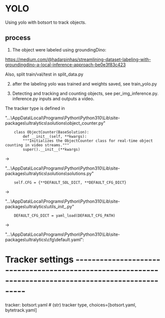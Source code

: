 # YOLO

Using yolo with botsort to track objects. 


## process

1. The object were labeled using groundingDino: 

https://medium.com/@hadarpinhas/streamlining-dataset-labeling-with-groundingdino-a-local-inference-approach-be0e3f83c423

Also, split train/val/test in split_data.py 

2. after the labeling yolo was trained and weights saved, see train_yolo.py

3. Detecting and tracking and counting objects, see per_img_inference.py. inference.py inputs and outputs a video.

The tracker type is defined in 

"...\AppData\Local\Programs\Python\Python310\Lib\site-packages\ultralytics\solutions\object_counter.py"

        class ObjectCounter(BaseSolution):
            def __init__(self, **kwargs):
            """Initializes the ObjectCounter class for real-time object counting in video streams."""
            super().__init__(**kwargs)

->

"...\AppData\Local\Programs\Python\Python310\Lib\site-packages\ultralytics\solutions\solutions.py"

        self.CFG = {**DEFAULT_SOL_DICT, **DEFAULT_CFG_DICT}

->

"...\AppData\Local\Programs\Python\Python310\Lib\site-packages\ultralytics\utils\__init__.py" 

        DEFAULT_CFG_DICT = yaml_load(DEFAULT_CFG_PATH)

->

"...\AppData\Local\Programs\Python\Python310\Lib\site-packages\ultralytics\cfg\default.yaml":

# Tracker settings ------------------------------------------------------------------------------------------------------
tracker: botsort.yaml # (str) tracker type, choices=[botsort.yaml, bytetrack.yaml]